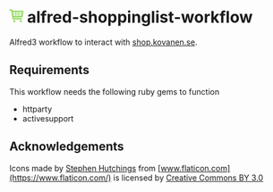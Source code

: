 # <img src="src/icon.png" width="25px" title="shopping cart" /> alfred-shoppinglist-workflow
Alfred3 workflow to interact with [shop.kovanen.se](https://shop.kovanen.se).

## Requirements
This workflow needs the following ruby gems to function
- httparty
- activesupport

## Acknowledgements
Icons made by [Stephen Hutchings](https://www.flaticon.com/authors/stephen-hutchings) from [www.flaticon.com](https://www.flaticon.com/) is licensed by [Creative Commons BY 3.0](http://creativecommons.org/licenses/by/3.0/)
